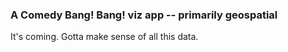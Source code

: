 ### A Comedy Bang! Bang! viz app -- primarily geospatial

It's coming. Gotta make sense of all this data.